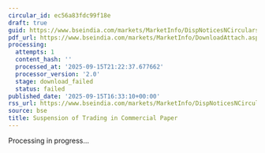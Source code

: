 ```yaml
---
circular_id: ec56a83fdc99f18e
draft: true
guid: https://www.bseindia.com/markets/MarketInfo/DispNoticesNCirculars.aspx?Noticeid={E6C5CF5E-7906-4B00-90EA-4680E5E458C9}&noticeno=20250915-69&dt=09/15/2025&icount=69&totcount=81&flag=0
pdf_url: https://www.bseindia.com/markets/MarketInfo/DownloadAttach.aspx?id=20250915-69&attachedId=
processing:
  attempts: 1
  content_hash: ''
  processed_at: '2025-09-15T21:22:37.677662'
  processor_version: '2.0'
  stage: download_failed
  status: failed
published_date: '2025-09-15T16:33:10+00:00'
rss_url: https://www.bseindia.com/markets/MarketInfo/DispNoticesNCirculars.aspx?Noticeid={E6C5CF5E-7906-4B00-90EA-4680E5E458C9}&noticeno=20250915-69&dt=09/15/2025&icount=69&totcount=81&flag=0
source: bse
title: Suspension of Trading in Commercial Paper
---
```


Processing in progress...